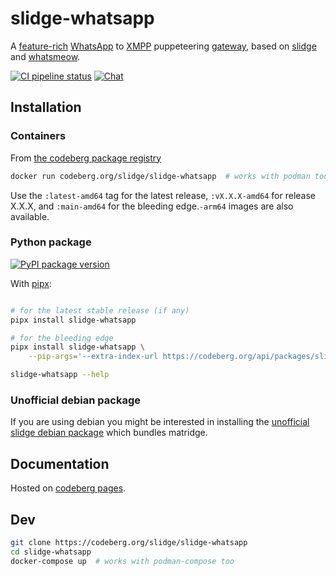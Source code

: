 # slidge-whatsapp

A
[feature-rich](https://slidge.im/docs/slidge-whatsapp/main/features.html)
[WhatsApp](https://whatsapp.com) to
[XMPP](https://xmpp.org/) puppeteering
[gateway](https://xmpp.org/extensions/xep-0100.html), based on
[slidge](https://slidge.im) and
[whatsmeow](https://github.com/tulir/whatsmeow).

[![CI pipeline status](https://ci.codeberg.org/api/badges/14066/status.svg)](https://ci.codeberg.org/repos/14066)
[![Chat](https://conference.nicoco.fr:5281/muc_badge/slidge@conference.nicoco.fr)](https://slidge.im/xmpp-web/#/guest?join=slidge@conference.nicoco.fr)


## Installation

### Containers

From [the codeberg package registry](https://codeberg.org/slidge/-/packages/container/slidge-whatsapp/latest)

```sh
docker run codeberg.org/slidge/slidge-whatsapp  # works with podman too
```

Use the `:latest-amd64` tag for the latest release, `:vX.X.X-amd64` for release X.X.X, and `:main-amd64`
for the bleeding edge.`-arm64` images are also available.

### Python package

[![PyPI package version](https://badge.fury.io/py/slidge-whatsapp.svg)](https://pypi.org/project/slidge-whatsapp/)

With [pipx](https://pypa.github.io/pipx/):

```sh

# for the latest stable release (if any)
pipx install slidge-whatsapp

# for the bleeding edge
pipx install slidge-whatsapp \
    --pip-args='--extra-index-url https://codeberg.org/api/packages/slidge/pypi/simple/'

slidge-whatsapp --help
```

### Unofficial debian package

If you are using debian you might be interested in installing the
[unofficial slidge debian package](https://codeberg.org/slidge/debian)
which bundles matridge.

## Documentation

Hosted on [codeberg pages](https://slidge.im/docs/slidge-whatsapp/main/).

## Dev

```sh
git clone https://codeberg.org/slidge/slidge-whatsapp
cd slidge-whatsapp
docker-compose up  # works with podman-compose too
```
